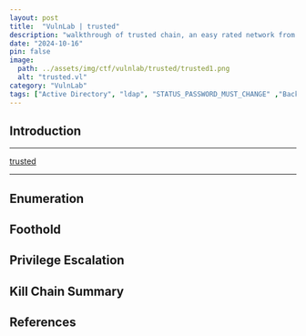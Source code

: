 ```yaml
---
layout: post
title:  "VulnLab | trusted"
description: "walkthrough of trusted chain, an easy rated network from VulnLab"
date: "2024-10-16"
pin: false
image:
  path: ../assets/img/ctf/vulnlab/trusted/trusted1.png
  alt: "trusted.vl"
category: "VulnLab"
tags: ["Active Directory", "ldap", "STATUS_PASSWORD_MUST_CHANGE" ,"Backup Operators"]
---
```


## Introduction
------------------------------------------------------------------------------------------
[trusted](https://www.vulnlab.com/machines)

------------------------------------------------------------------------------------------


## Enumeration


## Foothold



## Privilege Escalation



## Kill Chain Summary



## References
